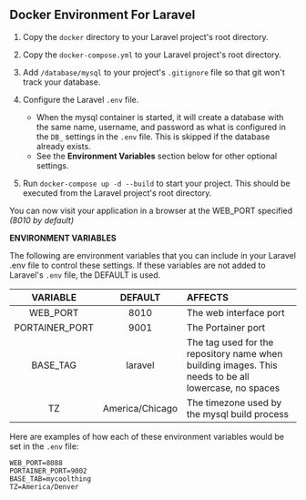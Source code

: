 ## Docker Environment For Laravel

1. Copy the `docker` directory to your Laravel project's root directory.
2. Copy the `docker-compose.yml` to your Laravel project's root directory.
3. Add `/database/mysql` to your project's `.gitignore` file so that git won't track your database.
4. Configure the Laravel `.env` file.

    - When the mysql container is started, it will create a database with the same name, username, and password as what is configured in the `DB_` settings in the `.env` file. This is skipped if the database already exists.
    - See the **Environment Variables** section below for other optional settings.

5. Run `docker-compose up -d --build` to start your project. This should be executed from the Laravel project's root directory.

You can now visit your application in a browser at the WEB_PORT specified *(8010 by default)*

**ENVIRONMENT VARIABLES**

The following are environment variables that you can include in your Laravel .env file to control these settings. If these variables are not added to Laravel's `.env` file, the DEFAULT is used.

| VARIABLE | DEFAULT | AFFECTS |
| :---------: | :---------: | :--------- |
| WEB_PORT | 8010 | The web interface port |
| PORTAINER_PORT | 9001 | The Portainer port |
| BASE_TAG | laravel | The tag used for the repository name when building images. This needs to be all lowercase, no spaces |
| TZ | America/Chicago | The timezone used by the mysql build process |

Here are examples of how each of these environment variables would be set in the `.env` file:

```
WEB_PORT=8088
PORTAINER_PORT=9002
BASE_TAB=mycoolthing
TZ=America/Denver
```
